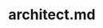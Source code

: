 ---
layout: post
title: architect.md
categories: [IT技术]
description: IT技术
keywords: IT技术
mermaid: false
sequence: false
flow: false
mathjax: false
mindmap: false
mindmap2: false
---